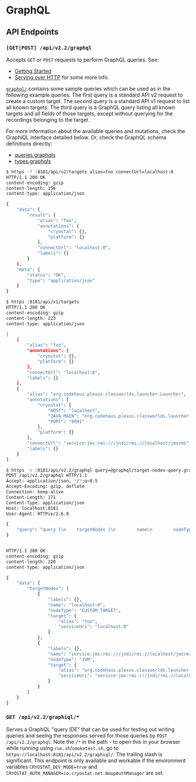 # GraphQL

## API Endpoints

### `[GET|POST] /api/v2.2/graphql`

Accepts `GET` or `POST` requests to perform GraphQL queries. See:
- [Getting Started](https://www.graphql-java.com/tutorials/getting-started-with-spring-boot/)
- [Serving over HTTP](https://graphql.org/learn/serving-over-http/)
for some more info.

[`graphql/`](graphql/) contains some sample queries which can be used as in the following
example queries. The first query is a standard API v2 request to create a custom
target. The second query is a standard API v1 request to list all known targets.
The third query is a GraphQL query listing all known targets and all fields of
those targets, except without querying for the recordings belonging to the
target.

For more information about the available queries and mutations, check the
GraphiQL interface detailed below. Or, check the GraphQL schema definitions
directly:

- [queries.graphqls](https://github.com/cryostatio/cryostat/blob/main/src/main/resources/queries.graphqls)
- [types.graphqls](https://github.com/cryostatio/cryostat/blob/main/src/main/resources/types.graphqls)

```bash
$ https -f :8181/api/v2/targets alias=foo connectUrl=localhost:0
HTTP/1.1 200 OK
content-encoding: gzip
content-length: 156
content-type: application/json

{
    "data": {
        "result": {
            "alias": "foo",
            "annotations": {
                "cryostat": {},
                "platform": {}
            },
            "connectUrl": "localhost:0",
            "labels": {}
        }
    },
    "meta": {
        "status": "OK",
        "type": "application/json"
    }
}
```

```bash
$ https :8181/api/v1/targets
HTTP/1.1 200 OK
content-encoding: gzip
content-length: 223
content-type: application/json

[
    {
        "alias": "foo",
        "annotations": {
            "cryostat": {},
            "platform": {}
        },
        "connectUrl": "localhost:0",
        "labels": {}
    },
    {
        "alias": "org.codehaus.plexus.classworlds.launcher.Launcher",
        "annotations": {
            "cryostat": {
                "HOST": "localhost",
                "JAVA_MAIN": "org.codehaus.plexus.classworlds.launcher.Launcher",
                "PORT": "9091"
            },
            "platform": {}
        },
        "connectUrl": "service:jmx:rmi:///jndi/rmi://localhost/jmxrmi",
        "labels": {}
    }
]
```

```bash
$ https -v :8181/api/v2.2/graphql query=@graphql/target-nodes-query.graphql
POST /api/v2.2/graphql HTTP/1.1
Accept: application/json, */*;q=0.5
Accept-Encoding: gzip, deflate
Connection: keep-alive
Content-Length: 171
Content-Type: application/json
Host: localhost:8181
User-Agent: HTTPie/2.6.0

{
    "query": "query {\n    targetNodes {\n        name\n        nodeType\n        labels\n        target {\n            alias\n            serviceUri\n        }\n    }\n}\n"
}


HTTP/1.1 200 OK
content-encoding: gzip
content-length: 220
content-type: application/json

{
    "data": {
        "targetNodes": [
            {
                "labels": {},
                "name": "localhost:0",
                "nodeType": "CUSTOM_TARGET",
                "target": {
                    "alias": "foo",
                    "serviceUri": "localhost:0"
                }
            },
            {
                "labels": {},
                "name": "service:jmx:rmi:///jndi/rmi://localhost/jmxrmi",
                "nodeType": "JVM",
                "target": {
                    "alias": "org.codehaus.plexus.classworlds.launcher.Launcher",
                    "serviceUri": "service:jmx:rmi:///jndi/rmi://localhost/jmxrmi"
                }
            }
        ]
    }
}
```

### `GET /api/v2.2/graphiql/*`

Serves a GraphQL "query IDE" that can be used for testing out writing queries
and seeing the responses served for those queries by `POST /api/v2.2/graphql`.
Note the `/*` in the path - to open this in your browser while running using
`run.sh`/`smoketest.sh`, go to `https://localhost:8181/api/v2.2/graphiql/`. The
trailing slash is significant. This endpoint is only available and workable if
the environment variables `CRYOSTAT_DEV_MODE=true` and
`CRYOSTAT_AUTH_MANAGER=io.cryostat.net.NoopAuthManager` are set.
